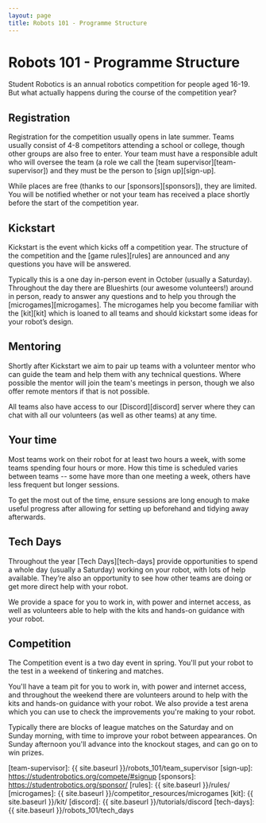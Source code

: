 ```yaml
---
layout: page
title: Robots 101 - Programme Structure
---
```


# Robots 101 - Programme Structure

Student Robotics is an annual robotics competition for people aged 16-19.
But what actually happens during the course of the competition year?

## Registration

Registration for the competition usually opens in late summer. Teams usually
consist of 4-8 competitors attending a school or college, though other groups
are also free to enter. Your team must have a responsible adult who will oversee
the team (a role we call the [team supervisor][team-supervisor]) and they must
be the person to [sign up][sign-up].

While places are free (thanks to our [sponsors][sponsors]), they are limited.
You will be notified whether or not your team has received a place shortly
before the start of the competition year.

<!-- TODO: add something about the pre-kickstart activities once they're published -->

## Kickstart

Kickstart is the event which kicks off a competition year. The structure of the
competition and the [game rules][rules] are announced and any questions you have
will be answered.

Typically this is a one day in-person event in October (usually a Saturday).
Throughout the day there are Blueshirts (our awesome volunteers!) around in
person, ready to answer any questions and to help you through the
[microgames][microgames]. The microgames help you become familiar with the
[kit][kit] which is loaned to all teams and should kickstart some ideas for your
robot’s design.

## Mentoring

Shortly after Kickstart we aim to pair up teams with a volunteer mentor who can
guide the team and help them with any technical questions. Where possible the
mentor will join the team's meetings in person, though we also offer remote
mentors if that is not possible.

All teams also have access to our [Discord][discord] server where they can chat
with all our volunteers (as well as other teams) at any time.

## Your time

Most teams work on their robot for at least two hours a week, with some teams
spending four hours or more. How this time is scheduled varies between teams --
some have more than one meeting a week, others have less frequent but longer
sessions.

To get the most out of the time, ensure sessions are long enough to make useful
progress after allowing for setting up beforehand and tidying away afterwards.

## Tech Days

Throughout the year [Tech Days][tech-days] provide opportunities to spend a
whole day (usually a Saturday) working on your robot, with lots of help
available. They’re also an opportunity to see how other teams are doing or get
more direct help with your robot.

We provide a space for you to work in, with power and internet access, as well
as volunteers able to help with the kits and hands-on guidance with your robot.

## Competition

The Competition event is a two day event in spring. You'll put your robot to the
test in a weekend of tinkering and matches.

You'll have a team pit for you to work in, with power and internet access, and
throughout the weekend there are volunteers around to help with the kits and
hands-on guidance with your robot. We also provide a test arena which you can
use to check the improvements you're making to your robot.

Typically there are blocks of league matches on the Saturday and on Sunday
morning, with time to improve your robot between appearances. On Sunday
afternoon you'll advance into the knockout stages, and can go on to win prizes.


[team-supervisor]: {{ site.baseurl }}/robots_101/team_supervisor
[sign-up]: https://studentrobotics.org/compete/#signup
[sponsors]: https://studentrobotics.org/sponsor/
[rules]: {{ site.baseurl }}/rules/
[microgames]: {{ site.baseurl }}/competitor_resources/microgames
[kit]: {{ site.baseurl }}/kit/
[discord]: {{ site.baseurl }}/tutorials/discord
[tech-days]: {{ site.baseurl }}/robots_101/tech_days
